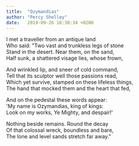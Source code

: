 ```yaml
---
title:  "Ozymandias"
author: "Percy Shelley"
date:   2019-09-26 18:38:34 +0200
---
```

I met a traveller from an antique land  
Who said: "Two vast and trunkless legs of stone  
Stand in the desert. Near them, on the sand,  
Half sunk, a shattered visage lies, whose frown,  
  
And wrinkled lip, and sneer of cold command,  
Tell that its sculptor well those passions read,  
Which yet survive, stamped on these lifeless things,  
The hand that mocked them and the heart that fed,  
  
And on the pedestal these words appear:  
'My name is Ozymandias, king of kings:  
Look on my works, Ye Mighty, and despair!'  
  
Nothing beside remains. Round the decay  
Of that colossal wreck, boundless and bare,  
The lone and level sands stretch far away."  